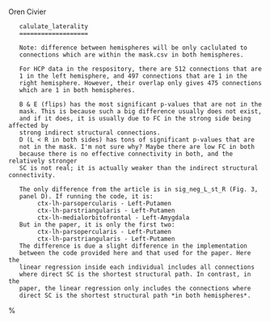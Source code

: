  Oren Civier
 
 
       calulate_laterality
       ===================
 
       Note: difference between hemispheres will be only caclulated to
       connections which are within the mask.csv in both hemispheres.
 
       For HCP data in the respository, there are 512 connections that are
       1 in the left hemisphere, and 497 connections that are 1 in the
       right hemisphere. However, their overlap only gives 475 connections
       which are 1 in both hemispheres.
 
       B & E (flips) has the most significant p-values that are not in the
       mask. This is because such a big difference usually does not exist,
       and if it does, it is usually due to FC in the strong side being affected by
       strong indirect structural connections.
       D (L < R in both sides) has tons of significant p-values that are
       not in the mask. I'm not sure why? Maybe there are low FC in both
       because there is no effective connectivity in both, and the relatively stronger
       SC is not real; it is actually weaker than the indirect structural connectivity.
 
       The only difference from the article is in sig_neg_L_st_R (Fig. 3,
       panel D). If running the code, it is:
            ctx-lh-parsopercularis - Left-Putamen
            ctx-lh-parstriangularis - Left-Putamen
            ctx-lh-medialorbitofrontal - Left-Amygdala
       But in the paper, it is only the first two:
            ctx-lh-parsopercularis - Left-Putamen
            ctx-lh-parstriangularis - Left-Putamen           
       The difference is due a slight difference in the implementation
       between the code provided here and that used for the paper. Here the
       linear regression inside each individual includes all connections
       where direct SC is the shortest structural path. In contrast, in the
       paper, the linear regression only includes the connections where
       direct SC is the shortest structural path *in both hemispheres*.
%
